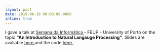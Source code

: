 ```yaml
---
layout: post
date: 2019-06-18 00:00:00-0000
inline: true
---
```


I gave a talk at <a href="https://sinf.pt/"> Semana da Informática </a> - FEUP - University of Porto on the topic <b>"An Introduction to Natural Langauge Processing"</b>. Slides are avaliable <a href="/assets/pdf/SINF 2019 - An introduction to NLP.pdf"> here </a> and the code <a href="/assets/code/SINF 2019 - Intro NLP.tar.gz"> here </a>.
